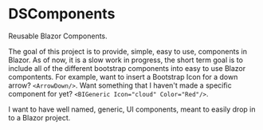 # DSComponents

Reusable Blazor Components.

The goal of this project is to provide, simple, easy to use, components in Blazor. As of now, it is a slow work in progress, the short term goal is to include all of the different bootstrap components into easy to use Blazor compontents. For example, want to insert a Bootstrap Icon for a down arrow? `<ArrowDown/>`. Want something that I haven't made a specific component for yet? `<BIGeneric Icon="cloud" Color="Red"/>`.

I want to have well named, generic, UI components, meant to easily drop in to a Blazor project.
